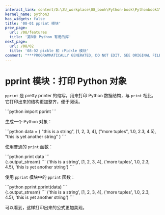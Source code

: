 ```yaml
---
interact_link: content/D:\ZU_workplace\08_book\Python-book\Pythonbook1\content\08/01.ipynb
kernel_name: python3
has_widgets: false
title: '08-01 pprint 模块'
prev_page:
  url: /08/features
  title: '第8章 Python 有用的库'
next_page:
  url: /08/02
  title: '08-02 pickle 和 cPickle 模块'
comment: "***PROGRAMMATICALLY GENERATED, DO NOT EDIT. SEE ORIGINAL FILES IN /content***"
---
```


# pprint 模块：打印 Python 对象

`pprint` 是 pretty printer 的缩写，用来打印 Python 数据结构，与 `print` 相比，它打印出来的结构更加整齐，便于阅读。

<div markdown="1" class="cell code_cell">
<div class="input_area" markdown="1">
```python
import pprint
```
</div>

</div>

生成一个 Python 对象：

<div markdown="1" class="cell code_cell">
<div class="input_area" markdown="1">
```python
data = (
    "this is a string", 
    [1, 2, 3, 4], 
    ("more tuples", 1.0, 2.3, 4.5), 
    "this is yet another string"
    )
```
</div>

</div>

使用普通的 `print` 函数：

<div markdown="1" class="cell code_cell">
<div class="input_area" markdown="1">
```python
print data
```
</div>

<div class="output_wrapper" markdown="1">
<div class="output_subarea" markdown="1">
{:.output_stream}
```
('this is a string', [1, 2, 3, 4], ('more tuples', 1.0, 2.3, 4.5), 'this is yet another string')
```
</div>
</div>
</div>

使用 `pprint` 模块中的 `pprint` 函数：

<div markdown="1" class="cell code_cell">
<div class="input_area" markdown="1">
```python
pprint.pprint(data)
```
</div>

<div class="output_wrapper" markdown="1">
<div class="output_subarea" markdown="1">
{:.output_stream}
```
('this is a string',
 [1, 2, 3, 4],
 ('more tuples', 1.0, 2.3, 4.5),
 'this is yet another string')
```
</div>
</div>
</div>

可以看到，这样打印出来的公式更加美观。
